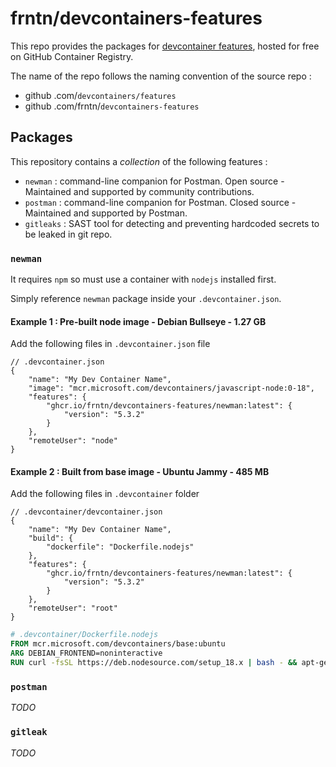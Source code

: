 # frntn/devcontainers-features

This repo provides the packages for [devcontainer features](https://containers.dev/implementors/features/), hosted for free on GitHub Container Registry.

The name of the repo follows the naming convention of the source repo : 
 - github .com/`devcontainers/features`
 - github .com/frntn/`devcontainers-features`

## Packages

This repository contains a _collection_ of the following features :
 - `newman` : command-line companion for Postman. Open source - Maintained and supported by community contributions.
 - `postman` : command-line companion for Postman. Closed source - Maintained and supported by Postman.
 - `gitleaks` : SAST tool for detecting and preventing hardcoded secrets to be leaked in git repo.

### `newman`

It requires `npm` so must use a container with `nodejs` installed first.

Simply reference `newman` package inside your `.devcontainer.json`.

#### Example 1 : Pre-built node image - Debian Bullseye - 1.27 GB

Add the following files in `.devcontainer.json` file

```jsonc
// .devcontainer.json
{
    "name": "My Dev Container Name",
    "image": "mcr.microsoft.com/devcontainers/javascript-node:0-18",
    "features": {
        "ghcr.io/frntn/devcontainers-features/newman:latest": {
            "version": "5.3.2"
        }
    },
    "remoteUser": "node"
}
```

#### Example 2 : Built from base image - Ubuntu Jammy - 485 MB

Add the following files in `.devcontainer` folder

```jsonc
// .devcontainer/devcontainer.json
{
    "name": "My Dev Container Name",
    "build": {
        "dockerfile": "Dockerfile.nodejs"
    },
    "features": {
        "ghcr.io/frntn/devcontainers-features/newman:latest": {
            "version": "5.3.2"
        }
    },
    "remoteUser": "root"
}
```

```dockerfile
# .devcontainer/Dockerfile.nodejs
FROM mcr.microsoft.com/devcontainers/base:ubuntu
ARG DEBIAN_FRONTEND=noninteractive
RUN curl -fsSL https://deb.nodesource.com/setup_18.x | bash - && apt-get install -y nodejs
```

### `postman`

_TODO_

### `gitleak`

_TODO_
